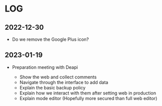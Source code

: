 # LOG

## 2022-12-30

* Do we remove the Google Plus icon?

## 2023-01-19

* Preparation meeting with Deapi

  * Show the web and collect comments
  * Navigate through the interface to add data
  * Explain the basic backup policy
  * Explain how we interact with them after setting web in production
  * Explain mode editor (Hopefully more secured than full web editor)
